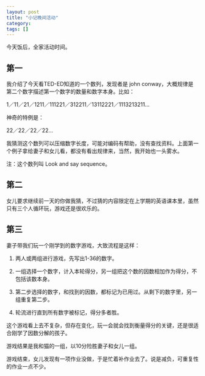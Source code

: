```yaml
---
layout: post
title: "小记晚间活动"
category: 
tags: []
---
```


今天饭后，全家活动时间。

## 第一

我介绍了今天看TED-ED知道的一个数列，发现者是 john conway，大概规律是第二个数字描述第一个数字的数量和数字本身。比如：

1／11／21／1211／111221／312211／13112221／1113213211...

神奇的特例是：

22／22／22／22...

我猜测这个数列可以压缩数字长度，可能对编码有帮助，没有查找资料。上面第一个例子拿给妻子和女儿看，都没有看出规律来，当然，我开始也一头雾水。

注：这个数列叫 Look and say sequence。

## 第二

女儿要求继续前一天的你做我猜，不过猜的内容限定在上学期的英语课本里，虽然只有三个人循环玩，游戏还是很欢乐的。

## 第三

妻子带我们玩一个刚学到的数字游戏，大致流程是这样：

1. 两人或两组进行游戏，先写出1-36的数字。

2. 一组选择一个数字，计入本轮得分，另一组把这个数的因数相加作为得分，不包括该数本身。

3. 第二步选择的数字，和找到的因数，都标记为已用过。从剩下的数字里，另一组重复第二步。

4. 轮流进行直到所有数字被标记，得分多者胜。

这个游戏看上去不复杂，但存在变化，玩一会就会找到衡量得分的关键，还是很适合刚学了因数分解的孩子。

游戏结果是我和猫的一组，以10分险胜妻子和女儿一组。

游戏结束，女儿发现有一项作业没做，于是忙着补作业去了。说是减负，可重复性的作业一点不少。